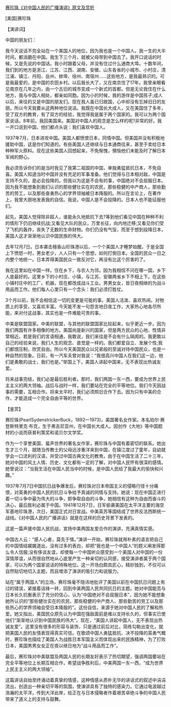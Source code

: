 [赛珍珠《对中国人民的广播演讲》原文及赏析](https://www.vrrw.net/wx/14804.html)

[美国]赛珍珠

【演讲词】

中国的朋友们：

我今天说话不完全站在一个美国人的地位，因为我也是一个中国人。我一生的大半时间，都消磨在中国。我生下三个月，就被父母带到中国去了。我开口说话的时候，又是先说的中国话。我小时跟着父母，并没有住过什么通商大埠。十数年间，我们到的地方是浙江、江苏、江西、湖南、安徽、山东各省的小城市、小村庄，清江浦、镇江、丹阳、岳州、蚌埠、徐州、南宿州……这些地方，是我最熟识的。可是我最爱的，是中国的农田乡村。以后我长大了，又在南京住了17年。我曾亲眼看见南京在几年之内，由一个古旧的城市变成一个新式的首都。但是无论我住在什么地方，我与中国人相处，都亲如同胞。因为小的时候，我的游伴是中国孩子;成人以后，来往的又是中国的朋友们。现在我人虽已归故国，心中却没有忘掉旧日的友朋。所以今天我要从这两种地位说话。我既在中国长大成人，又在美国住了多年，受了双方的教育，有了双方的经验，我觉得我是属于两个国家的。我可以为两个国家说话。8年前，我回美国来。美国对中国人的观念是怎么样的呢?非常的好。我一开口说到中国，他们都点头说：我们喜欢中国人。

1937年7月，日本进攻中国。美国人都愤恨日本，同情中国。但美国并没有积极地援助中国，这是你们知道的。有些美国人还继续与日本通商往来，甚至于卖给日本种种军火原料。现在这些美国人回想起来，不免惭愧，懊恼他们未能及时了解日本军阀的野心。

我必须告诉你们的是当时我见了我第二祖国的中国，单独勇猛抵抗日本，不免自喜。美国人知道当时中国并没有充足的军事准备。他们觉得与日本相对敌，中国是支持不久的，是必会投降的。但我以为这是不会有的事，中国绝对不会屈服日本。因为我不能想象到我们认识的那些健壮实在的农民，那些稳健的中产商人，那些勤苦的劳工，以及那些奋勇热心的学界领袖被日本降服的。所以在言论上，在著作上，我曾大胆地发表我的自信。我说，中国人是不会投降的。日本人也不能征服他们。

起先，美国人觉得除非超人，谁能永久地抵抗下去?等到他们看见中国在种种不利的情形下仍旧继续抗战;又看见大队的民众，万里长征，向内地迁移;又看见你们受了飞机的轰炸，丧失了无数的生命财物。你们仍没有气馁，而至于想到投降日本，美国人这才渐渐地认识中国民族的伟大。

去年12月7日。日本袭击檀香山珍珠港以后，一个个美国人才睡梦始醒。于是全国上下愤怒一时，男女老少，人人只有一个思想，如何打倒日本。全国的民众一日之内整个地统一。日本弄得美国民众一致反对它，再没有比这个厉害的了。

我在这里如在中国一样。住在乡下，与农人为邻。因为我相信不问在哪一国，乡下人是最好的。这里乡下的小村庄、小镇，与江苏、安徽两省乡下不相上下。在这些小镇村庄中的工厂、机器，现在都改成战斗工业。男男女女，皆日夜相继的为战斗用品而工作。他们每人心里只有一个念头：我们必须打胜仗。

3个月以前，我不会相信这一切的变更是可能的事。美国人活泼、喜欢热闹。对物质上的享受，又喜欢丰富。今天能不发一句怨言地日夜工作，大家热心地各尽所能，来对付这战事，其实也是一件难能可贵的事。

中美是联盟国家。中美的联盟，与其他的联盟国家比较起来，似乎更近一步。因为我们两国有许多相像的地方。美国尚是新兴的国家，但是两方民众的心地、性情非常相近。若是我们的言语相通，我敢说，我们来往是不会有什么隔阂的。我更敢以自己的经验来说，我们人生的观念、直觉是一样的。我们都爱自立、发展个性;我们都恨压制，欣赏自由。所以今天美国民众以兄弟般的至诚对待中国民众，也是一种自然的现象。日前，有一汽车夫曾对我说：“我很高兴中国人在我们这一边，他们是勇敢的战士，我们也是。”举国上下，美国人讲起中国来，无不表现出热诚友爱。

将来战事完结，我们必是最后胜利者。那时，我们两国一东一西，要成为世界上民主主义的两大领袖。战后与战时一样，我们要站在完全的平等地位。我们今天因战事的需要，互相合作。将来太平时，我们必须照旧合作下去。因为只有中美的合作，才能造成一个完全自由平等的世界。



【鉴赏】

赛珍珠(PearlSydenstrickerBuck，1892—1973)，美国著名女作家。本名珀尔·赛登斯特里克·布克，生于弗吉尼亚州，在中国长大成人。因创作《大地》等中国题材的小说而获普利策奖和诺贝尔文学奖。

作为一个享誉美国、蜚声世界的著名女作家，赛珍珠与中国有着密切的联系。她出生才三个月，就随当传教士的父母远涉重洋来到中国，在镇江度过了童年，自幼就学会一口流利的汉语，并受过中国古典文化的教育。由于在中国生活了二十三年，她对中国的风土人情、历史、文化都有一定的了解，对中国人民怀有很深的感情。她曾说过：“当我生活在中国人民当中的时候，是中国人民给了我最大的愉快和兴趣。”

1937年7月7日中国抗日战争爆发后，赛珍珠对日本帝国主义的侵略行径十分痛恨，对英勇的中国人民的抗日斗争给予真诚的同情与支持。她说：现在中国正进行着一切斗争中最为伟大的斗争，即争取自由的斗争，她相信有这种为自由而奋斗的决心，最后胜利必属于中国。1941年12月7日，日军偷袭美国在太平洋主要的海空军基地珍珠港，次日，美国正式对日宣战。中美英苏等国结成了世界反法西斯统一战线。《对中国人民的广播讲话》就是在这样的历史背景下发表的。

这是一篇声援中国人民抗战，宣扬中美两国友爱合作的演讲，充满真情实感。

中国古人云：“感人心者，莫先于情。”演讲一开始，赛珍珠就用朴素的语言把自己的中国情结娓娓道出，没有过多的表白，却把“我也是一个中国人”的题义阐发得那么令人信服;没有侈谈友谊，却使每一个中国听众感受到一个美国人对中国的一份深情厚谊，从而很自然地从心底里产生一种亲切的认同感，接受演讲者属于两个国家，可以为两个国家说话的特殊地位。这一开场白颇具匠心，精妙独到，不仅可以自然贴切地切入主题，而且增添了演讲的吸引力和说服力。

站在“属于两国人”的立场，赛珍珠毫不隐讳地批评了美国以前在中国抗日问题上有过的错误，紧接着话锋一转，回到中美两国人民共同抗日的主题。她对中国能否与日本长久抗衡表示了充分的信心，认为“中国绝对不会屈服日本”，因为她不能想象她所认识的“那些健壮实在的农民、那些稳健的中产商人、那些勤苦的劳工以及那些热心的学界领袖会受日本降服的”。这份自信，来源于她对中国人民的了解和热爱。她又指出，美国民众原先认为中国在强敌面前是难以支持长久的，但事实已使他们“渐渐地认识到中国民族的伟大”。现在，“美国人讲起中国人，无不表现出热诚友爱”。这里没有很多的形容与装饰，只是通过前后对比，简练勾勒出变化，就把美国人民的友情表现得真实可信。在歌颂中国人勇猛抵抗、决不投降的英勇气概时，赛珍珠也描绘了美国人为战胜日本军国主义而体现出来的民族精神，为了打败日本，美国男男女女正在夜以继日地为“战斗用品而工作”。

最后，赛珍珠对中美联盟及两国人民的长期友好表示了热切期望，强调两国要站在完全平等地位上长期互相合作，希望战争胜利后，中美两国一东一西，“成为世界上民主主义的两大领袖”。

这篇讲话自始至终涌动着真挚的情感，这种情感从质朴无华的讲话式的叙述中涓涓流出，创造出一种亲切平等的氛围，使演讲具有了独特的感染力。它通过电波越过浩瀚的太平洋，传到大洋此岸，给正在与日本侵略者作着艰苦卓绝斗争的中国人民带来了道义上的支持与鼓舞。

